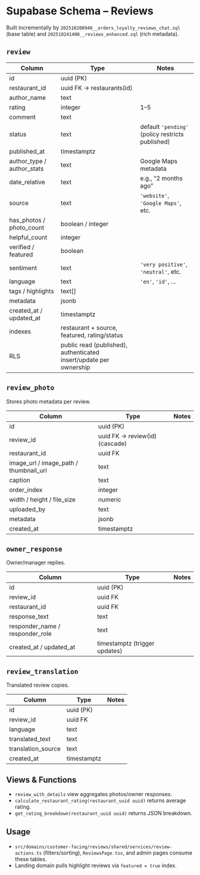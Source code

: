 # Supabase Schema – Reviews

Built incrementally by `202510200940__orders_loyalty_reviews_chat.sql` (base table) and `202510241400__reviews_enhanced.sql` (rich metadata).

## `review`
| Column | Type | Notes |
| --- | --- | --- |
| id | uuid (PK) |
| restaurant_id | uuid FK → restaurants(id) |
| author_name | text |
| rating | integer | 1–5 |
| comment | text |
| status | text | default `'pending'` (policy restricts published) |
| published_at | timestamptz |
| author_type / author_stats | text | Google Maps metadata |
| date_relative | text | e.g., “2 months ago” |
| source | text | `'website'`, `'Google Maps'`, etc. |
| has_photos / photo_count | boolean / integer |
| helpful_count | integer |
| verified / featured | boolean |
| sentiment | text | `'very positive'`, `'neutral'`, etc. |
| language | text | `'en'`, `'id'`, ... |
| tags / highlights | text[] |
| metadata | jsonb |
| created_at / updated_at | timestamptz |
| indexes | restaurant + source, featured, rating/status |
| RLS | public read (published), authenticated insert/update per ownership |

## `review_photo`
Stores photo metadata per review.

| Column | Type | Notes |
| --- | --- | --- |
| id | uuid (PK) |
| review_id | uuid FK → review(id) (cascade) |
| restaurant_id | uuid FK |
| image_url / image_path / thumbnail_url | text |
| caption | text |
| order_index | integer |
| width / height / file_size | numeric |
| uploaded_by | text |
| metadata | jsonb |
| created_at | timestamptz |

## `owner_response`
Owner/manager replies.

| Column | Type | Notes |
| --- | --- | --- |
| id | uuid (PK) |
| review_id | uuid FK |
| restaurant_id | uuid FK |
| response_text | text |
| responder_name / responder_role | text |
| created_at / updated_at | timestamptz (trigger updates) |

## `review_translation`
Translated review copies.

| Column | Type | Notes |
| --- | --- | --- |
| id | uuid (PK) |
| review_id | uuid FK |
| language | text |
| translated_text | text |
| translation_source | text |
| created_at | timestamptz |

## Views & Functions
- `review_with_details` view aggregates photos/owner responses.
- `calculate_restaurant_rating(restaurant_uuid uuid)` returns average rating.
- `get_rating_breakdown(restaurant_uuid uuid)` returns JSON breakdown.

## Usage
- `src/domains/customer-facing/reviews/shared/services/review-actions.ts` (filters/sorting), `ReviewsPage.tsx`, and admin pages consume these tables.
- Landing domain pulls highlight reviews via `featured = true` index.
